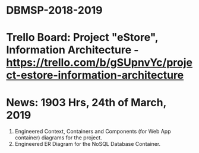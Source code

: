 # DBMSP-2018-2019

# Trello Board: Project "eStore", Information Architecture - https://trello.com/b/gSUpnvYc/project-estore-information-architecture

# News: 1903 Hrs, 24th of March, 2019

1) Engineered Context, Containers and Components (for Web App container) diagrams for the project.
2) Engineered ER Diagram for the NoSQL Database Container.
